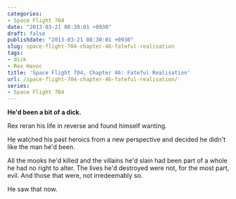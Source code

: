 ```yaml
---
categories:
- Space Flight 704
date: "2013-03-21 08:30:01 +0930"
draft: false
publishdate: "2013-03-21 08:30:01 +0930"
slug: space-flight-704-chapter-46-fateful-realisation
tags:
- dick
- Rex Havoc
title: 'Space Flight 704, Chapter 46: Fateful Realisation'
url: /space-flight-704-chapter-46-fateful-realisation/
series:
- Space Flight 704
---
```

**He'd been a bit of a dick.**

Rex reran his life in reverse and found himself wanting.

He watched his past heroics from a new perspective and decided he didn't
like the man he'd been.

All the mooks he'd killed and the villains he'd slain had been part of a
whole he had no right to alter. The lives he'd destroyed were not, for
the most part, evil. And those that were, not irredeemably so.

He saw that now.
